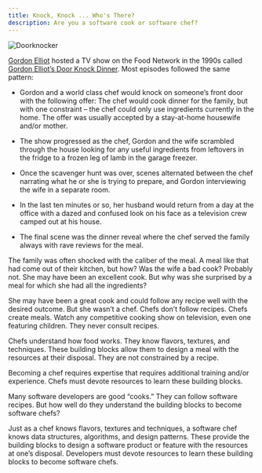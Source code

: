 ```yaml
---
title: Knock, Knock ... Who's There?
description: Are you a software cook or software chef?
---
```


![Doorknocker](https://www.oldwestiron.com/cdn/shop/articles/loadimage_9a4b97de-cf83-4cb8-9769-c9f32e69c92e_1100x.jpg "Image Source: https://www.oldwestiron.com/blogs/news/a-home-owners-guide-to-the-different-types-of-door-knockers")

[Gordon Elliot](https://en.wikipedia.org/wiki/Gordon_Elliott_(journalist)) hosted a TV show on the Food Network in the 1990s called [Gordon Elliot’s Door Knock Dinner](https://en.wikipedia.org/wiki/Door_Knock_Dinners). Most episodes followed the same pattern:

* Gordon and a world class chef would knock on someone’s front door with the following offer: The chef would cook dinner for the family, but with one constraint – the chef could only use ingredients currently in the home. The offer was usually accepted by a stay-at-home housewife and/or mother.

* The show progressed as the chef, Gordon and the wife scrambled through the house looking for any useful ingredients from leftovers in the fridge to a frozen leg of lamb in the garage freezer.

* Once the scavenger hunt was over, scenes alternated between the chef narrating what he or she is trying to prepare, and Gordon interviewing the wife in a separate room.

* In the last ten minutes or so, her husband would return from a day at the office with a dazed and confused look on his face as a television crew camped out at his house.

* The final scene was the dinner reveal where the chef served the family always with rave reviews for the meal.

The family was often shocked with the caliber of the meal. A meal like that had come out of their kitchen, but how? Was the wife a bad cook? Probably not. She may have been an excellent cook. But why was she surprised by a meal for which she had all the ingredients?

She may have been a great cook and could follow any recipe well with the desired outcome. But she wasn’t a chef. Chefs don’t follow recipes. Chefs create meals. Watch any competitive cooking show on television, even one featuring children. They never consult recipes.

Chefs understand how food works. They know flavors, textures, and techniques. These building blocks allow them to design a meal with the resources at their disposal. They are not constrained by a recipe.

Becoming a chef requires expertise that requires additional training and/or experience. Chefs must devote resources to learn these building blocks.

Many software developers are good “cooks.” They can follow software recipes. But how well do they understand the building blocks to become software chefs?

Just as a chef knows flavors, textures and techniques, a software chef knows data structures, algorithms, and design patterns. These provide the building blocks to design a software product or feature with the resources at one’s disposal. Developers must devote resources to learn these building blocks to become software chefs.
